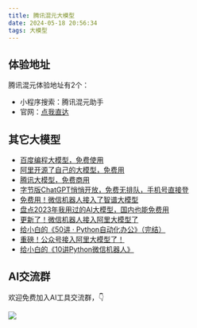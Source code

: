 ```yaml
---
title: 腾讯混元大模型
date: 2024-05-18 20:56:34
tags: 大模型
---
```



## 体验地址

腾讯混元体验地址有2个：

- 小程序搜索：腾讯混元助手
- 官网：[点我直达](https://dit.hunyuan.tencent.com/)


## 其它大模型

- [百度编程大模型，免费使用](https://comate.baidu.com/zh/shopping?inviteCode=y6irwumw)
- [阿里开源了自己的大模型，免费用](https://mp.weixin.qq.com/s/gvqB5eXEr8dV6DgpKTY42Q)
- [腾讯大模型，免费商用](https://mp.weixin.qq.com/s/QmGmjHIAsWnwMFBwWdBsyQ)
- [字节版ChatGPT悄悄开放，免费无排队，手机号直接登](https://mp.weixin.qq.com/s/clawKbN4N-DDWRzAt7-4LA)
- [免费用！微信机器人接入了智谱大模型](https://mp.weixin.qq.com/s/8FEYEkHQeT8JYRbeYNjXBA)
- [盘点2023年我用过的AI大模型，国内也能免费用](https://mp.weixin.qq.com/s/AjK-FDSJZtpkYoDWNhivzw)
- [更新了！微信机器人接入阿里大模型了](https://mp.weixin.qq.com/s/F_DCyPYLNwy7-fU-oN1cOQ)
- [给小白的《50讲 · Python自动化办公》（完结）](https://mp.weixin.qq.com/s/lOx4cAp9AllsCrhsUqVn8g)
- [重磅！公众号接入阿里大模型了！](https://mp.weixin.qq.com/s/dzzZ6iG0ooE2mQUC4YEj6w)
- [给小白的《10讲Python微信机器人》](https://mp.weixin.qq.com/s/-oR2dUakXEY3vmPbzVtrnA)

## AI交流群


欢迎免费加入AI工具交流群，👇

![](https://www.python-office.com/assets/img/ai-group.26a72793.jpg)